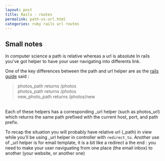 ```yaml
---
layout: post
title: Rails - routes
permalink: path-vs-url.html
categories: ruby rails url routes
---
```


## Small notes

In computer science a path is relative whereas a url is absolute
In rails you've got helper to have your user navigating into differents link.

One of the key differences between the path and url helper are as the [rails guide](https://edgeguides.rubyonrails.org/routing.html#path-and-url-helpers) said :
> photos_path returns /photos <br>
photos_path returns /photos <br>
new_photo_path returns /photos/new <br>
<br>
Each of these helpers has a corresponding _url helper (such as photos_url) which returns the same path prefixed with the current host, port, and path prefix.

To recap the situation you will probably have relative url (_path) in view while you'll be using _url helper in controller with `redirect_to`. Another use of _url helper is for email template, it is a bit like a redirect a the end : you need to make your user naviguating from one place (the email inbox) to another (your website, or another one)
